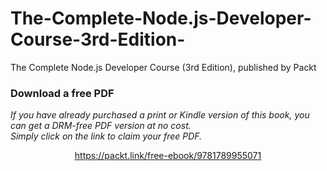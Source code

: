 # The-Complete-Node.js-Developer-Course-3rd-Edition-
The Complete Node.js Developer Course (3rd Edition), published by Packt
### Download a free PDF

 <i>If you have already purchased a print or Kindle version of this book, you can get a DRM-free PDF version at no cost.<br>Simply click on the link to claim your free PDF.</i>
<p align="center"> <a href="https://packt.link/free-ebook/9781789955071">https://packt.link/free-ebook/9781789955071 </a> </p>